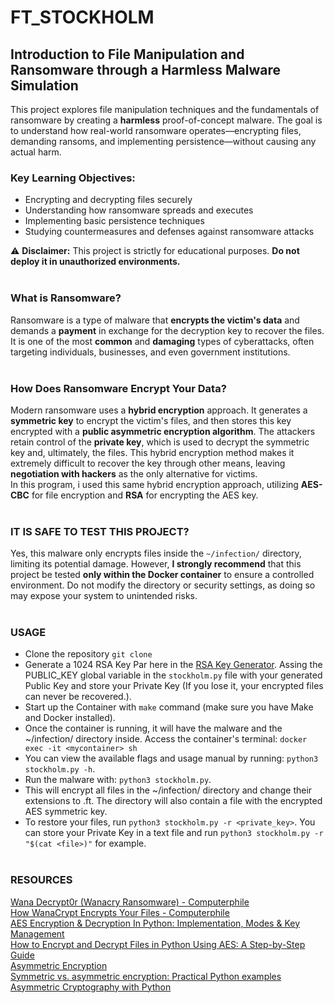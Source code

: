 # FT_STOCKHOLM

## Introduction to File Manipulation and Ransomware through a Harmless Malware Simulation

This project explores file manipulation techniques and the fundamentals of ransomware by creating a **harmless** proof-of-concept malware. The goal is to understand how real-world ransomware operates—encrypting files, demanding ransoms, and implementing persistence—without causing any actual harm.

### Key Learning Objectives:
- Encrypting and decrypting files securely
- Understanding how ransomware spreads and executes
- Implementing basic persistence techniques
- Studying countermeasures and defenses against ransomware attacks

⚠ **Disclaimer:** This project is strictly for educational purposes. **Do not deploy it in unauthorized environments.**<br/><br/>

### What is Ransomware?
Ransomware is a type of malware that **encrypts the victim's data** and demands a **payment** in exchange for the decryption key to recover the files. It is one of the most **common** and **damaging** types of cyberattacks, often targeting individuals, businesses, and even government institutions.
<br/><br/>

### How Does Ransomware Encrypt Your Data?
Modern ransomware uses a **hybrid encryption** approach. It generates a **symmetric key** to encrypt the victim's files, and then stores this key encrypted with a **public asymmetric encryption algorithm**. The attackers retain control of the **private key**, which is used to decrypt the symmetric key and, ultimately, the files.
This hybrid encryption method makes it extremely difficult to recover the key through other means, leaving **negotiation with hackers** as the only alternative for victims.  
In this program, i used this same hybrid encryption approach, utilizing **AES-CBC** for file encryption and **RSA** for encrypting the AES key.
<br/><br/>

### IT IS SAFE TO TEST THIS PROJECT?
Yes, this malware only encrypts files inside the `~/infection/` directory, limiting its potential damage. However, **I strongly recommend** that this project be tested **only within the Docker container** to ensure a controlled environment. Do not modify the directory or security settings, as doing so may expose your system to unintended risks.
<br/><br/>

### USAGE
- Clone the repository ```git clone```
- Generate a 1024 RSA Key Par here in the [RSA Key Generator](https://cryptotools.net/rsagen). Assing the PUBLIC_KEY global variable in the `stockholm.py` file with your generated Public Key and store your Private Key (If you lose it, your encrypted files can never be recovered.).
- Start up the Container with ```make``` command (make sure you have Make and Docker installed).
- Once the container is running, it will have the malware and the ~/infection/ directory inside. Access the container's terminal: ```docker exec -it <mycontainer> sh```
- You can view the available flags and usage manual by running: ```python3 stockholm.py -h```.
- Run the malware with: ```python3 stockholm.py```.
- This will encrypt all files in the ~/infection/ directory and change their extensions to .ft. The directory will also contain a file with the encrypted AES symmetric key.
- To restore your files, run ```python3 stockholm.py -r <private_key>```. You can store your Private Key in a text file and run ```python3 stockholm.py -r "$(cat <file>)"``` for example.
<br/><br/>


### RESOURCES
[Wana Decrypt0r (Wanacry Ransomware) - Computerphile](https://www.youtube.com/watch?v=88jkB1V6N9w&t=448s&pp=ygUWd2FubmFjcnkgY29tcHV0ZXJwaGlsZQ%3D%3D)<br/>
[How WanaCrypt Encrypts Your Files - Computerphile](https://www.youtube.com/watch?v=pLluFxHrc30&ab_channel=Computerphile)<br/>
[AES Encryption & Decryption In Python: Implementation, Modes & Key Management](https://onboardbase.com/blog/aes-encryption-decryption/)<br/>
[How to Encrypt and Decrypt Files in Python Using AES: A Step-by-Step Guide](https://medium.com/@dheeraj.mickey/how-to-encrypt-and-decrypt-files-in-python-using-aes-a-step-by-step-guide-d0eb6f525e4e)<br/>
[Asymmetric Encryption](https://elc.github.io/python-security/chapters/07_Asymmetric_Encryption.html)<br/>
[Symmetric vs. asymmetric encryption: Practical Python examples](https://snyk.io/pt-BR/blog/symmetric-vs-asymmetric-encryption-python/?_x_tr_hist=true)<br/>
[Asymmetric Cryptography with Python](https://medium.com/@ashiqgiga07/asymmetric-cryptography-with-python-5eed86772731)<br/>
